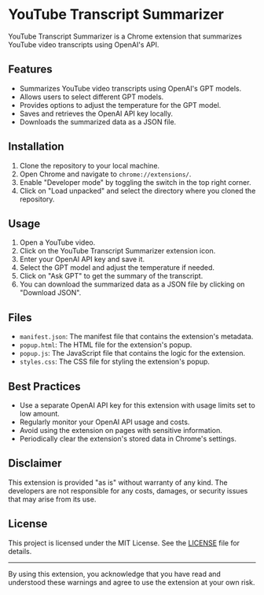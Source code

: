 
# YouTube Transcript Summarizer

YouTube Transcript Summarizer is a Chrome extension that summarizes YouTube video transcripts using OpenAI's API.

## Features

- Summarizes YouTube video transcripts using OpenAI's GPT models.
- Allows users to select different GPT models.
- Provides options to adjust the temperature for the GPT model.
- Saves and retrieves the OpenAI API key locally.
- Downloads the summarized data as a JSON file.

## Installation

1. Clone the repository to your local machine.
2. Open Chrome and navigate to `chrome://extensions/`.
3. Enable "Developer mode" by toggling the switch in the top right corner.
4. Click on "Load unpacked" and select the directory where you cloned the repository.

## Usage

1. Open a YouTube video.
2. Click on the YouTube Transcript Summarizer extension icon.
3. Enter your OpenAI API key and save it.
4. Select the GPT model and adjust the temperature if needed.
5. Click on "Ask GPT" to get the summary of the transcript.
6. You can download the summarized data as a JSON file by clicking on "Download JSON".

## Files

- `manifest.json`: The manifest file that contains the extension's metadata.
- `popup.html`: The HTML file for the extension's popup.
- `popup.js`: The JavaScript file that contains the logic for the extension.
- `styles.css`: The CSS file for styling the extension's popup.

## Best Practices

- Use a separate OpenAI API key for this extension with usage limits set to low amount.
- Regularly monitor your OpenAI API usage and costs.
- Avoid using the extension on pages with sensitive information.
- Periodically clear the extension's stored data in Chrome's settings.

## Disclaimer

This extension is provided "as is" without warranty of any kind. The developers are not responsible for any costs, damages, or security issues that may arise from its use.

## License

This project is licensed under the MIT License. See the [LICENSE](LICENSE) file for details.


---

By using this extension, you acknowledge that you have read and understood these warnings and agree to use the extension at your own risk.
